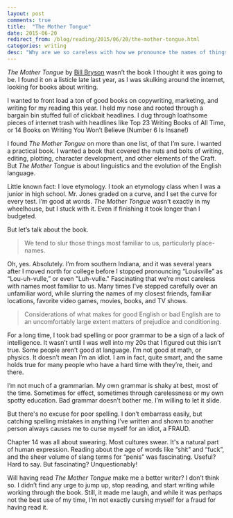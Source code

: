 ```yaml
---
layout: post
comments: true
title:  "The Mother Tongue"
date: 2015-06-20
redirect_from: /blog/reading/2015/06/20/the-mother-tongue.html
categories: writing
desc: "Why are we so careless with how we pronounce the names of things closest to us? The Mother Tongue is a fascinating dive into the history of the English language."
---
```


*The Mother Tongue* by [Bill Bryson](http://www.billbryson.co.uk/) wasn’t the book I thought it was going to be. I found it on a listicle late last year, as I was skulking around the internet, looking for books about writing.

I wanted to front load a ton of good books on copywriting, marketing, and writing for my reading this year. I held my nose and rooted through a bargain bin stuffed full of clickbait headlines. I dug through loathsome pieces of internet trash with headlines like Top 23 Writing Books of All Time, or 14 Books on Writing You Won’t Believe (Number 6 Is Insane!)

I found *The Mother Tongue* on more than one list, of that I’m sure. I wanted a practical book. I wanted a book that covered the nuts and bolts of writing, editing, plotting, character development, and other elements of the Craft. But *The Mother Tongue* is about linguistics and the evolution of the English language.

Little known fact: I love etymology. I took an etymology class when I was a junior in high school. Mr. Jones graded on a curve, and I set the curve for every test. I’m good at words.  *The Mother Tongue* wasn't exactly in my wheelhouse, but I stuck with it. Even if finishing it took longer than I budgeted.

But let’s talk about the book.

<blockquote id="quote">We tend to slur those things most familiar to us, particularly place-names.</blockquote>

Oh, yes. Absolutely. I’m from southern Indiana, and it was several years after I moved north for college before I stopped pronouncing “Louisville” as “Lou-uh-vulle,” or even "Luh-vulle." Fascinating that we’re most careless with names most familiar to us. Many times I've stepped carefully over an unfamiliar word, while slurring the names of my closest friends, familiar locations, favorite video games, movies, books, and TV shows.

<blockquote id="quote">Considerations of what makes for good English or bad English are to an uncomfortably large extent matters of prejudice and conditioning.</blockquote>

For a long time, I took bad spelling or poor grammar to be a sign of a lack of intelligence. It wasn’t until I was well into my 20s that I figured out this isn’t true. Some people aren’t good at language. I’m not good at math, or physics. It doesn’t mean I’m an idiot. I am in fact, quite smart, and the same holds true for many people who have a hard time with they’re, their, and there.

I’m not much of a grammarian. My own grammar is shaky at best, most of the time. Sometimes for effect, sometimes through carelessness or my own spotty education. Bad grammar doesn’t bother me. I’m willing to let it slide.

But there's no excuse for poor spelling. I don’t embarrass easily, but catching spelling mistakes in anything I’ve written and shown to another person always causes me to curse myself for an idiot, a FRAUD.

Chapter 14 was all about swearing. Most cultures swear. It's a natural part of human expression. Reading about the age of words like “shit” and “fuck”, and the sheer volume of slang terms for “penis” was fascinating. Useful? Hard to say. But fascinating? Unquestionably!

Will having read *The Mother Tongue* make me a better writer? I don’t think so. I didn’t find any urge to jump up, stop reading, and start writing while working through the book. Still, it made me laugh, and while it was perhaps not the best use of my time, I’m not exactly cursing myself for a fraud for having read it.
